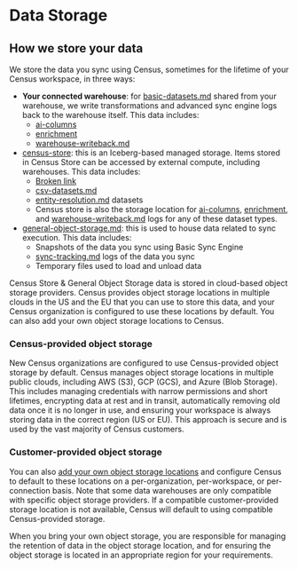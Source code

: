 # Data Storage

## How we store your data

We store the data you sync using Census, sometimes for the lifetime of your Census workspace, in three ways:&#x20;

* **Your connected warehouse**: for [basic-datasets.md](../../datasets/overview/basic-datasets.md "mention") shared from your warehouse, we write transformations and advanced sync engine logs back to the warehouse itself. This data includes:
  * [ai-columns](../../datasets/smart-columns/ai-columns/ "mention")
  * [enrichment](../../datasets/smart-columns/enrichment/ "mention")
  * [warehouse-writeback.md](../../syncs/sync-monitoring/warehouse-writeback.md "mention")
* [census-store](census-store/ "mention"): this is an Iceberg-based managed storage. Items stored in Census Store can be accessed by external compute, including warehouses. This data includes:
  * [Broken link](broken-reference "mention")
  * [csv-datasets.md](../../datasets/overview/csv-datasets.md "mention")
  * [entity-resolution.md](../../datasets/entity-resolution.md "mention") datasets
  * Census store is also the storage location for [ai-columns](../../datasets/smart-columns/ai-columns/ "mention"), [enrichment](../../datasets/smart-columns/enrichment/ "mention"), and [warehouse-writeback.md](../../syncs/sync-monitoring/warehouse-writeback.md "mention") logs for any of these dataset types.
* [general-object-storage.md](general-object-storage.md "mention"): this is used to house data related to sync execution. This data includes:
  * Snapshots of the data you sync using Basic Sync Engine
  * [sync-tracking.md](../../syncs/sync-monitoring/sync-tracking.md "mention") logs of the data you sync
  * Temporary files used to load and unload data

Census Store & General Object Storage data is stored in cloud-based object storage providers. Census provides object storage locations in multiple clouds in the US and the EU that you can use to store this data, and your Census organization is configured to use these locations by default. You can also add your own object storage locations to Census.

### Census-provided object storage

New Census organizations are configured to use Census-provided object storage by default. Census manages object storage locations in multiple public clouds, including AWS (S3), GCP (GCS), and Azure (Blob Storage). This includes managing credentials with narrow permissions and short lifetimes, encrypting data at rest and in transit, automatically removing old data once it is no longer in use, and ensuring your workspace is always storing data in the correct region (US or EU). This approach is secure and is used by the vast majority of Census customers.

### Customer-provided object storage

You can also [add your own object storage locations](bring-your-own-bucket/) and configure Census to default to these locations on a per-organization, per-workspace, or per-connection basis. Note that some data warehouses are only compatible with specific object storage providers. If a compatible customer-provided storage location is not available, Census will default to using compatible Census-provided storage.

When you bring your own object storage, you are responsible for managing the retention of data in the object storage location, and for ensuring the object storage is located in an appropriate region for your requirements.
